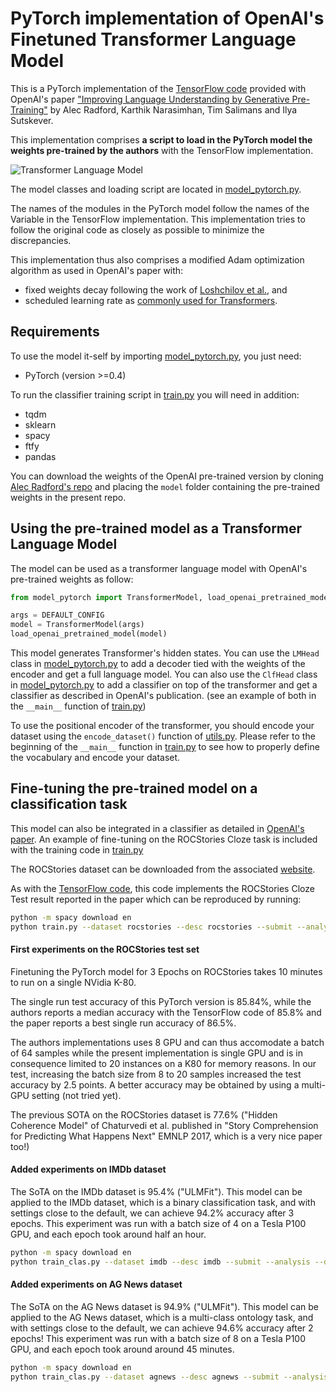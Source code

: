 # PyTorch implementation of OpenAI's Finetuned Transformer Language Model

This is a PyTorch implementation of the [TensorFlow code](https://github.com/openai/finetune-transformer-lm) provided with OpenAI's paper ["Improving Language Understanding by Generative Pre-Training"](https://blog.openai.com/language-unsupervised/) by Alec Radford, Karthik Narasimhan, Tim Salimans and Ilya Sutskever.

This implementation comprises **a script to load in the PyTorch model the weights pre-trained by the authors** with the TensorFlow implementation.

![Transformer Language Model](assets/ftlm.png)

The model classes and loading script are located in [model_pytorch.py](model_pytorch.py).

The names of the modules in the PyTorch model follow the names of the Variable in the TensorFlow implementation. This implementation tries to follow the original code as closely as possible to minimize the discrepancies.

This implementation thus also comprises a modified Adam optimization algorithm as used in OpenAI's paper with:
- fixed weights decay following the work of [Loshchilov et al.](https://arxiv.org/abs/1711.05101), and
- scheduled learning rate as [commonly used for Transformers](http://nlp.seas.harvard.edu/2018/04/03/attention.html#optimizer).

## Requirements
To use the model it-self by importing [model_pytorch.py](model_pytorch.py), you just need:
- PyTorch (version >=0.4)

To run the classifier training script in [train.py](train.py) you will need in addition:
- tqdm
- sklearn
- spacy
- ftfy
- pandas

You can download the weights of the OpenAI pre-trained version by cloning [Alec Radford's repo](https://github.com/openai/finetune-transformer-lm) and placing the `model` folder containing the pre-trained weights in the present repo.

## Using the pre-trained model as a Transformer Language Model
The model can be used as a transformer language model with OpenAI's pre-trained weights as follow:
```python
from model_pytorch import TransformerModel, load_openai_pretrained_model, DEFAULT_CONFIG

args = DEFAULT_CONFIG
model = TransformerModel(args)
load_openai_pretrained_model(model)
```

This model generates Transformer's hidden states. You can use the `LMHead` class in [model_pytorch.py](model_pytorch.py) to add a decoder tied with the weights of the encoder and get a full language model. You can also use the `ClfHead` class in [model_pytorch.py](model_pytorch.py) to add a classifier on top of the transformer and get a classifier as described in OpenAI's publication. (see an example of both in the `__main__` function of [train.py](train.py))

To use the positional encoder of the transformer, you should encode your dataset using the `encode_dataset()` function of [utils.py](utils.py). Please refer to the beginning of the `__main__` function in [train.py](train.py) to see how to properly define the vocabulary and encode your dataset.

## Fine-tuning the pre-trained model on a classification task
This model can also be integrated in a classifier as detailed in [OpenAI's paper](https://blog.openai.com/language-unsupervised/). An example of fine-tuning on the ROCStories Cloze task is included with the training code in [train.py](train.py)

The ROCStories dataset can be downloaded from the associated [website](http://cs.rochester.edu/nlp/rocstories/).

As with the [TensorFlow code](https://github.com/openai/finetune-transformer-lm), this code implements the ROCStories Cloze Test result reported in the paper which can be reproduced by running:

```bash
python -m spacy download en
python train.py --dataset rocstories --desc rocstories --submit --analysis --data_dir [path to data here]
```

#### First experiments on the ROCStories test set
Finetuning the PyTorch model for 3 Epochs on ROCStories takes 10 minutes to run on a single NVidia K-80.

The single run test accuracy of this PyTorch version is 85.84%, while the authors reports a median accuracy with the TensorFlow code of 85.8% and the paper reports a best single run accuracy of 86.5%.

The authors implementations uses 8 GPU and can thus accomodate a batch of 64 samples while the present implementation is single GPU and is in consequence limited to 20 instances on a K80 for memory reasons. In our test, increasing the batch size from 8 to 20 samples increased the test accuracy by 2.5 points. A better accuracy may be obtained by using a multi-GPU setting (not tried yet).

The previous SOTA on the ROCStories dataset is 77.6% ("Hidden Coherence Model" of Chaturvedi et al. published in "Story Comprehension for Predicting What Happens Next" EMNLP 2017, which is a very nice paper too!)

#### Added experiments on IMDb dataset
The SoTA on the IMDb dataset is 95.4% ("ULMFit"). This model can be applied to the IMDb dataset, which is a binary classification task, and with settings close to the default, we can achieve 94.2% accuracy after 3 epochs. This experiment was run with a batch size of 4 on a Tesla P100 GPU, and each epoch took around half an hour. 

```bash
python -m spacy download en
python train_clas.py --dataset imdb --desc imdb --submit --analysis --data_dir data/IMDb --n_iter 3 --n_batch 4 --n_valid 5000
```

#### Added experiments on AG News dataset
The SoTA on the AG News dataset is 94.9% ("ULMFit"). This model can be applied to the AG News dataset, which is a multi-class ontology  task, and with settings close to the default, we can achieve 94.6% accuracy after 2 epochs! This experiment was run with a batch size of 8 on a Tesla P100 GPU, and each epoch took around around 45 minutes. 

```bash
python -m spacy download en
python train_clas.py --dataset agnews --desc agnews --submit --analysis --data_dir data/agnews --n_iter 2 --n_batch 8 --n_valid 24000
```
